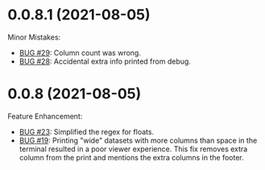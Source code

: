 0.0.8.1 (2021-08-05)
==================
Minor Mistakes:

* [BUG #29](https://github.com/alexhallam/tv/issues/23):
Column count was wrong.
* [BUG #28](https://github.com/alexhallam/tv/issues/19):
Accidental extra info printed from debug.

0.0.8 (2021-08-05)
==================
Feature Enhancement:

* [BUG #23](https://github.com/alexhallam/tv/issues/23):
Simplified the regex for floats.
* [BUG #19](https://github.com/alexhallam/tv/issues/19):
Printing "wide" datasets with more columns than space in the terminal resulted in a poor viewer experience. This fix removes extra column from the print and mentions the extra columns in the footer.